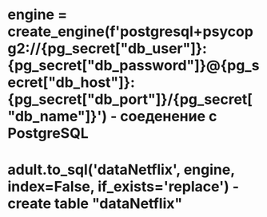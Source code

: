 # engine = create_engine(f'postgresql+psycopg2://{pg_secret["db_user"]}:{pg_secret["db_password"]}@{pg_secret["db_host"]}:{pg_secret["db_port"]}/{pg_secret["db_name"]}') - соеденение с PostgreSQL
# adult.to_sql('dataNetflix', engine, index=False, if_exists='replace') - create table "dataNetflix"